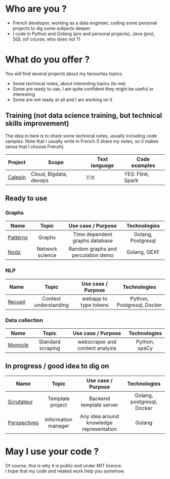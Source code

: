 # Who are you ? 

* French developer, working as a data engineer, coding some personal projects to dig some subjects deeper
* I code in Python and Golang (pro and personal projects), Java (pro), SQL (of course, who does not ?)

# What do you offer ? 

You will find several projects about my favourites topics. 
* Some technical notes, about interesting topics (to me) 
* Some are ready to use, I am quite confident they might be useful or interesting
* Some are not ready at all and I am working on it


## Training (not data science training, but technical skills improvement)

The idea in here is to share some technical notes, usually including code samples. 
Note that I usually write in French (I share my notes, so it makes sense that I choose French). 



| Project | Scope | Text language | Code examples |
|------------|----------------|---------------|----------------|
| [Calepin](https://github.com/zefrenchwan/calepin) | Cloud, Bigdata, devops | :fr: | YES: Flink, Spark |



## Ready to use 

### Graphs

|   Name   |   Topic  |  Use case / Purpose | Technologies |
|---    |:-:  |:-:  |:-:   |
| [Patterns](https://github.com/zefrenchwan/patterns) | Graphs | Time dependent graphs database | Golang, Postgresql |
| [Nodz](https://github.com/zefrenchwan/nodz) | Network science | Random graphs and percolation  demo | Golang, GEXF |

### NLP 

|   Name   |   Topic  |  Use case / Purpose | Technologies |
|---    |:-:  |:-:  |:-:   |
| [Recueil](https://github.com/zefrenchwan/recueil) | Context understanding | webapp to type tokens | Python, Postgresql, Docker |

### Data collection 

|   Name   |   Topic  |  Use case / Purpose | Technologies |
|---    |:-:  |:-:  |:-:   |
| [Monocle](https://github.com/zefrenchwan/monocle) | Standard scraping  | webscraper and content analysis | Python, spaCy |

## In progress / good idea to dig on 

|   Name   |   Topic  |  Use case / Purpose | Technologies |
|---    |:-:  |:-:  |:-:   |
| [Scrutateur](https://github.com/zefrenchwan/scrutateur) | Template project  | Backend template server | Golang, postgresql, Docker |
| [Perspectives](https://github.com/zefrenchwan/perspectives) | Information manager  | Any idea around knowledge representation | Golang |

# May I use your code ? 

Of course, this is why it is public and under MIT licence.  
I hope that my code and related work help you somehow. 
